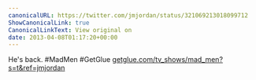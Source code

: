 ```yaml
---
canonicalURL: https://twitter.com/jmjordan/status/321069213018099712
ShowCanonicalLink: true
CanonicalLinkText: View original on
date: 2013-04-08T01:17:20+00:00
---
```

He's back. #MadMen #GetGlue [getglue.com/tv_shows/mad_men?s=t&ref=jmjordan](http://getglue.com/tv_shows/mad_men?s=t&ref=jmjordan)
